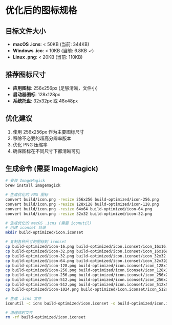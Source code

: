 
# 优化后的图标规格

## 目标文件大小
- **macOS .icns**: < 50KB (当前: 344KB)
- **Windows .ico**: < 10KB (当前: 6.8KB ✓)
- **Linux .png**: < 20KB (当前: 110KB)

## 推荐图标尺寸
- **应用图标**: 256x256px (足够清晰，文件小)
- **启动器图标**: 128x128px
- **系统托盘**: 32x32px 或 48x48px

## 优化建议
1. 使用 256x256px 作为主要图标尺寸
2. 移除不必要的超高分辨率版本
3. 优化 PNG 压缩率
4. 确保图标在不同尺寸下都清晰可见

## 生成命令 (需要 ImageMagick)
```bash
# 安装 ImageMagick
brew install imagemagick

# 生成优化的 PNG 图标
convert build/icon.png -resize 256x256 build-optimized/icon-256.png
convert build/icon.png -resize 128x128 build-optimized/icon-128.png
convert build/icon.png -resize 64x64 build-optimized/icon-64.png
convert build/icon.png -resize 32x32 build-optimized/icon-32.png

# 生成优化的 macOS .icns (需要 iconutil)
# 创建 iconset 目录
mkdir build-optimized/icon.iconset

# 复制各种尺寸的图标到 iconset
cp build-optimized/icon-16.png build-optimized/icon.iconset/icon_16x16.png
cp build-optimized/icon-32.png build-optimized/icon.iconset/icon_16x16@2x.png
cp build-optimized/icon-32.png build-optimized/icon.iconset/icon_32x32.png
cp build-optimized/icon-64.png build-optimized/icon.iconset/icon_32x32@2x.png
cp build-optimized/icon-128.png build-optimized/icon.iconset/icon_128x128.png
cp build-optimized/icon-256.png build-optimized/icon.iconset/icon_128x128@2x.png
cp build-optimized/icon-256.png build-optimized/icon.iconset/icon_256x256.png
cp build-optimized/icon-512.png build-optimized/icon.iconset/icon_256x256@2x.png
cp build-optimized/icon-512.png build-optimized/icon.iconset/icon_512x512.png
cp build-optimized/icon-1024.png build-optimized/icon.iconset/icon_512x512@2x.png

# 生成 .icns 文件
iconutil -c icns build-optimized/icon.iconset -o build-optimized/icon.icns

# 清理临时文件
rm -rf build-optimized/icon.iconset
```
